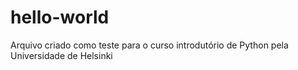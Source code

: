 # hello-world

Arquivo criado como teste para o curso introdutório de Python pela Universidade de Helsinki
